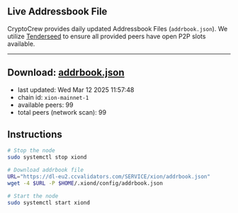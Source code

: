 ## Live Addressbook File

CryptoCrew provides daily updated Addressbook Files (`addrbook.json`). We utilize [Tenderseed](https://github.com/binaryholdings/tenderseed) to ensure all provided peers have open P2P slots available.

---
**Download: [addrbook.json](https://dl-eu2.ccvalidators.com/SERVICE/xion/addrbook.json)**
---

- last updated: Wed Mar 12 2025 11:57:48
- chain id: `xion-mainnet-1`
- available peers: 99
- total peers (network scan): 99

## Instructions
```sh
# Stop the node
sudo systemctl stop xiond

# Download addrbook file
URL="https://dl-eu2.ccvalidators.com/SERVICE/xion/addrbook.json"
wget -4 $URL -P $HOME/.xiond/config/addrbook.json

# Start the node
sudo systemctl start xiond
```
